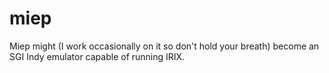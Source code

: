 miep
====

Miep might (I work occasionally on it so don't hold your breath) become an SGI Indy emulator capable of running IRIX.

